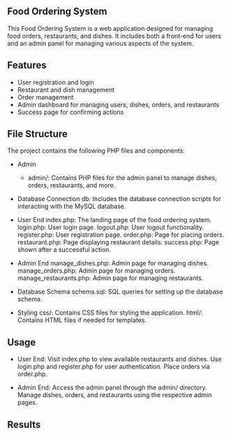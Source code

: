 ## Food Ordering System
This Food Ordering System is a web application designed for managing food orders, restaurants, and dishes. It includes both a front-end for users and an admin panel for managing various aspects of the system.

## Features
- User registration and login
- Restaurant and dish management
- Order management
- Admin dashboard for managing users, dishes, orders, and restaurants
- Success page for confirming actions

## File Structure
The project contains the following PHP files and components:

- Admin
  - admin/: Contains PHP files for the admin panel to manage dishes, orders, restaurants, and more.

- Database Connection
  db: Includes the database connection scripts for interacting with the MySQL database.
  
- User End
  index.php: The landing page of the food ordering system.
  login.php: User login page.
  logout.php: User logout functionality.
  register.php: User registration page.
  order.php: Page for placing orders.
  restaurant.php: Page displaying restaurant details.
  success.php: Page shown after a successful action.

- Admin End
  manage_dishes.php: Admin page for managing dishes.
  manage_orders.php: Admin page for managing orders.
  manage_restaurants.php: Admin page for managing restaurants.

- Database Schema
  schema.sql: SQL queries for setting up the database schema.

- Styling
  css/: Contains CSS files for styling the application.
  html/: Contains HTML files if needed for templates.

## Usage
- User End:
  Visit index.php to view available restaurants and dishes.
  Use login.php and register.php for user authentication.
  Place orders via order.php.

- Admin End:
  Access the admin panel through the admin/ directory.
  Manage dishes, orders, and restaurants using the respective admin pages.

## Results 
